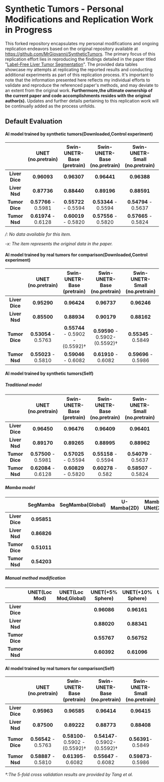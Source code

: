 # **Synthetic Tumors - Personal Modifications and Replication Work in Progress**

This forked repository encapsulates my personal modifications and ongoing replication endeavors based on the original repository available at https://github.com/MrGiovanni/SyntheticTumors. The primary focus of this replication effort lies in reproducing the findings detailed in the paper titled "[Label-Free Liver Tumor Segmentation](https://arxiv.org/pdf/2303.14869.pdf)". The provided data tables showcase my attempts at replicating the reported results and conducting additional experiments as part of this replication process. It's important to note that the information presented here reflects my individual efforts to validate and reproduce the referenced paper's methods, and may deviate to an extent from the original work. **Furthermore,the ultimate ownership of the current paper and code accomplishments resides with the original author(s).** Updates and further details pertaining to this replication work will be continually added as the process unfolds.

## Default Evaluation

#### AI model trained by synthetic tumors(Downloaded,Control experiment)

|                |  UNET (no.pretrain)  | Swin-UNETR-Base  (pretrain) | Swin-UNETR-Base (no.pretrain) | Swin-UNETR-Small (no.pretrain) | Swin-UNETR-Tiny (no.pretrain) |
| :------------: | :------------------: | :-------------------------: | :---------------------------: | :----------------------------: | :---------------------------: |
| **Liver Dice** |     **0.96093**      |         **0.96307**         |          **0.96441**          |          **0.96388**           |          **0.95996**          |
| **Liver Nsd**  |     **0.87736**      |         **0.88440**         |          **0.89196**          |          **0.88591**           |          **0.87198**          |
| **Tumor Dice** | **0.57766** - 0.5981 |    **0.55722** - 0.5594     |     **0.53344** - 0.5594      |      **0.54794** - 0.5637      |     **0.52479** - 0.5510      |
| **Tumor Nsd**  | **0.61974** - 0.6128 |    **0.60019** - 0.5820     |     **0.57556** - 0.5820      |      **0.57665** - 0.5824      |     **0.54078** - 0.5561      |

*/: No data available for this item.*

*-x: The item represents the original data in the paper.*

#### AI model trained by real tumors for comparison(Downloaded,Control experiment)

|                |  UNET (no.pretrain)  |   Swin-UNETR-Base  (pretrain)    |  Swin-UNETR-Base (no.pretrain)  | Swin-UNETR-Small (no.pretrain) | Swin-UNETR-Tiny (no.pretrain) |
| :------------: | :------------------: | :------------------------------: | :-----------------------------: | :----------------------------: | :---------------------------: |
| **Liver Dice** |     **0.95290**      |           **0.96424**            |           **0.96737**           |          **0.96246**           |          **0.96115**          |
| **Liver Nsd**  |     **0.85500**      |           **0.88934**            |           **0.90179**           |          **0.88162**           |          **0.87801**          |
| **Tumor Dice** | **0.53054** - 0.5763 | **0.55744** - 0.5902 - (0.5592)† | **0.59590** - 0.5902- (0.5592)† |      **0.55345** - 0.5849      |     **0.54777** - 0.5592      |
| **Tumor Nsd**  | **0.55023** - 0.5810 |       **0.59046** - 0.6082       |      **0.61910** - 0.6082       |      **0.59696** - 0.5986      |     **0.56614** - 0.5655      |

#### AI model trained by synthetic tumors(Self)

##### Traditional model

|                |  UNET (no.pretrain)  | Swin-UNETR-Base  (pretrain) | Swin-UNETR-Base (no.pretrain) | Swin-UNETR-Small (no.pretrain) | Swin-UNETR-Tiny (no.pretrain) |
| :------------: | :------------------: | :-------------------------: | :---------------------------: | :----------------------------: | :---------------------------: |
| **Liver Dice** |     **0.96450**      |         **0.96476**         |          **0.96409**          |          **0.96401**           |          **0.96276**          |
| **Liver Nsd**  |     **0.89170**      |         **0.89265**         |          **0.88995**          |          **0.88962**           |          **0.88353**          |
| **Tumor Dice** | **0.57500** - 0.5981 |    **0.57025** - 0.5594     |     **0.55158** - 0.5594      |      **0.54079** - 0.5637      |     **0.53372** - 0.5510      |
| **Tumor Nsd**  | **0.62084** - 0.6128 |    **0.60829** - 0.5820     |      **0.60278** - 0.582      |      **0.58507** - 0.5824      |     **0.56287** - 0.5561      |

##### Mamba model

|                |  SegMamba   | SegMamba(Global) | U-Mamba(2D) | Mamba-UNet(2D) |
| :------------: | :---------: | :--------------: | :---------: | :------------: |
| **Liver Dice** | **0.95851** |                  |             |                |
| **Liver Nsd**  | **0.86826** |                  |             |                |
| **Tumor Dice** | **0.51011** |                  |             |                |
| **Tumor Nsd**  | **0.54203** |                  |             |                |

##### Manual method modification

|                | UNET(Loc Mod) | UNET(Loc Mod,Global) | UNET(+5% Sphere) | UNET(+10% Sphere) | UNET(+12% Sphere) | UNET(+15% Sphere) | UNET(+17% Sphere) | UNET(+25% Sphere) | Zhang et al. |
| :------------: | :-----------: | :------------------: | :--------------: | :---------------: | :---------------: | :---------------: | :---------------: | :---------------: | :----------: |
| **Liver Dice** |               |                      |   **0.96086**    |    **0.96161**    |    **0.96114**    |    **0.96185**    |    **0.96171**    |    **0.95622**    | **0.95761**  |
| **Liver Nsd**  |               |                      |   **0.88020**    |    **0.88341**    |    **0.87753**    |    **0.87860**    |    **0.87605**    |    **0.85615**    | **0.86665**  |
| **Tumor Dice** |               |                      |   **0.55767**    |    **0.56752**    |    **0.53391**    |    **0.58081**    |    **0.54269**    |    **0.45940**    | **0.51179**  |
| **Tumor Nsd**  |               |                      |   **0.60392**    |    **0.61096**    |    **0.56607**    |    **0.62556**    |    **0.55893**    |    **0.45606**    | **0.54367**  |

#### AI model trained by real tumors for comparison(Self)

|                |  UNET (no.pretrain)  |   Swin-UNETR-Base  (pretrain)   | Swin-UNETR-Base (no.pretrain)  | Swin-UNETR-Small (no.pretrain) | Swin-UNETR-Tiny (no.pretrain) |
| :------------: | :------------------: | :-----------------------------: | :----------------------------: | :----------------------------: | :---------------------------: |
| **Liver Dice** |     **0.95963**      |           **0.96585**           |          **0.96414**           |          **0.96415**           |          **0.96204**          |
| **Liver Nsd**  |     **0.87500**      |           **0.89222**           |          **0.88773**           |          **0.88408**           |          **0.87628**          |
| **Tumor Dice** | **0.56542** - 0.5763 | **0.58100**- 0.5902 - (0.5592)† | **0.54147**- 0.5902- (0.5592)† |      **0.56391**- 0.5849       |      **0.53814**- 0.5592      |
| **Tumor Nsd**  | **0.58887** - 0.5810 |       **0.61395**- 0.6082       |      **0.55647** - 0.6082      |      **0.59873**- 0.5986       |     **0.54783** - 0.5655      |

*†:The 5-fold cross validation results are provided by Tang et al.* 
